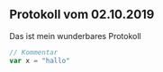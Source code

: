 ## Protokoll vom 02.10.2019

Das ist mein wunderbares Protokoll

```Javascript
// Kommentar
var x = "hallo"
```